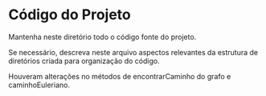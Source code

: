 # Código do Projeto

Mantenha neste diretório todo o código fonte do projeto. 

Se necessário, descreva neste arquivo aspectos relevantes da estrutura de diretórios criada para organização do código.

Houveram alterações no métodos de encontrarCaminho do grafo e caminhoEuleriano.